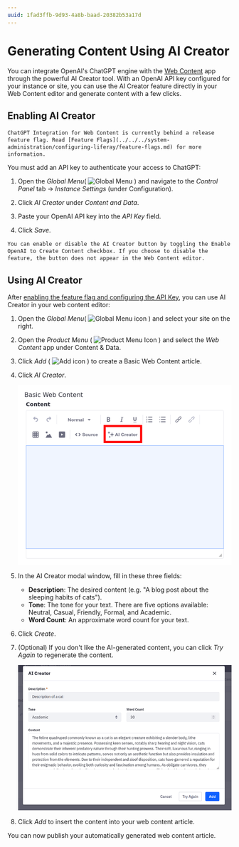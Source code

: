 ```yaml
---
uuid: 1fad3ffb-9d93-4a8b-baad-20382b53a17d
---
```

# Generating Content Using AI Creator

You can integrate OpenAI's ChatGPT engine with the [Web Content](adding-a-basic-web-content-article.md) app through the powerful AI Creator tool. With an OpenAI API key configured for your instance or site, you can use the AI Creator feature directly in your Web Content editor and generate content with a few clicks.

## Enabling AI Creator

```important
ChatGPT Integration for Web Content is currently behind a release feature flag. Read [Feature Flags](../../../system-administration/configuring-liferay/feature-flags.md) for more information.
```

You must add an API key to authenticate your access to ChatGPT:

1. Open the *Global Menu*( ![Global Menu](../../../images/icon-applications-menu.png) ) and navigate to the *Control Panel* tab &rarr; *Instance Settings* (under Configuration).

1. Click *AI Creator* under *Content and Data*.

1. Paste your OpenAI API key into the *API Key* field.

1. Click *Save*.

```note
You can enable or disable the AI Creator button by toggling the Enable OpenAI to Create Content checkbox. If you choose to disable the feature, the button does not appear in the Web Content editor.
```

## Using AI Creator

After [enabling the feature flag and configuring the API Key](#enabling-ai-creator), you can use AI Creator in your web content editor:

1. Open the *Global Menu*( ![Global Menu icon](../../../images/icon-applications-menu.png) ) and select your site on the right.
   
1. Open the *Product Menu* ( ![Product Menu Icon](../../../images/icon-product-menu.png) ) and select the *Web Content* app under Content & Data.
  
1. Click *Add* ( ![Add icon](../../../images/icon-add.png) ) to create a Basic Web Content article.
  
1. Click *AI Creator*.

    ![After enabling the feature flag, you can see the AI Creator button in the Web Content editor.](./generating-content-using-ai-creator/images/01.png)

1. In the AI Creator modal window, fill in these three fields:

    * **Description**: The desired content (e.g. "A blog post about the sleeping habits of cats").
    * **Tone**: The tone for your text. There are five options available: Neutral, Casual, Friendly, Formal, and Academic.
    * **Word Count**: An approximate word count for your text.

1. Click *Create*.

1. (Optional) If you don't like the AI-generated content, you can click *Try Again* to regenerate the content.

    ![You can choose the content, the tone, and the approximate number of words in your content. You can also ask the AI Creator to regenerate the content if you don't like it.](./generating-content-using-ai-creator/images/02.png)

1. Click *Add* to insert the content into your web content article.

You can now publish your automatically generated web content article.
